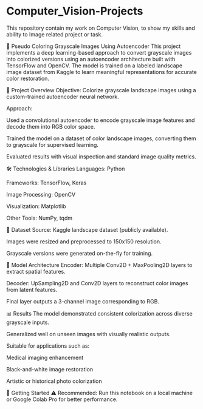 # Computer_Vision-Projects
This repository contain my work on Computer Vision, to show my skills and ability to Image related project or task.

🎨 Pseudo Coloring Grayscale Images Using Autoencoder
This project implements a deep learning-based approach to convert grayscale images into colorized versions using an autoencoder architecture built with TensorFlow and OpenCV. The model is trained on a labeled landscape image dataset from Kaggle to learn meaningful representations for accurate color restoration.

📌 Project Overview
Objective: Colorize grayscale landscape images using a custom-trained autoencoder neural network.

Approach:

Used a convolutional autoencoder to encode grayscale image features and decode them into RGB color space.

Trained the model on a dataset of color landscape images, converting them to grayscale for supervised learning.

Evaluated results with visual inspection and standard image quality metrics.

🛠 Technologies & Libraries
Languages: Python

Frameworks: TensorFlow, Keras

Image Processing: OpenCV

Visualization: Matplotlib

Other Tools: NumPy, tqdm

📁 Dataset
Source: Kaggle landscape dataset (publicly available).

Images were resized and preprocessed to 150x150 resolution.

Grayscale versions were generated on-the-fly for training.

🧠 Model Architecture
Encoder: Multiple Conv2D + MaxPooling2D layers to extract spatial features.

Decoder: UpSampling2D and Conv2D layers to reconstruct color images from latent features.

Final layer outputs a 3-channel image corresponding to RGB.

📊 Results
The model demonstrated consistent colorization across diverse grayscale inputs.

Generalized well on unseen images with visually realistic outputs.

Suitable for applications such as:

Medical imaging enhancement

Black-and-white image restoration

Artistic or historical photo colorization

🚀 Getting Started
⚠️ Recommended: Run this notebook on a local machine or Google Colab Pro for better performance.
